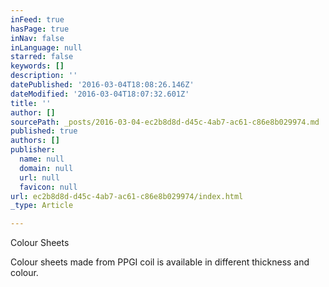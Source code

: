 ```yaml
---
inFeed: true
hasPage: true
inNav: false
inLanguage: null
starred: false
keywords: []
description: ''
datePublished: '2016-03-04T18:08:26.146Z'
dateModified: '2016-03-04T18:07:32.601Z'
title: ''
author: []
sourcePath: _posts/2016-03-04-ec2b8d8d-d45c-4ab7-ac61-c86e8b029974.md
published: true
authors: []
publisher:
  name: null
  domain: null
  url: null
  favicon: null
url: ec2b8d8d-d45c-4ab7-ac61-c86e8b029974/index.html
_type: Article

---
```

Colour Sheets

Colour sheets made from PPGI coil is available in different thickness and colour.